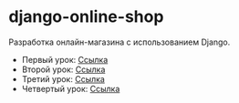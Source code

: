 # django-online-shop

Разработка онлайн-магазина с использованием Django.

* Первый урок: [Ссылка](http://dikiigrigorii.ru/articles/get/2016/07/15/internet-magazin-na-django-sozdanie-modelej-chast-1/)
* Второй урок: [Ссылка](http://dikiigrigorii.ru/articles/get/2016/07/16/internet-magazin-na-django-adminka-vyuhi-shablony-chast-2/)
* Третий урок: [Ссылка](http://dikiigrigorii.ru/articles/get/2016/07/17/internet-magazin-na-django-korzina-polzovatelya-chast-3/)
* Четвертый урок: [Ссылка](http://dikiigrigorii.ru/articles/get/2016/07/20/internet-magazin-na-django-korzina-polzovatelya-chast-4/)
